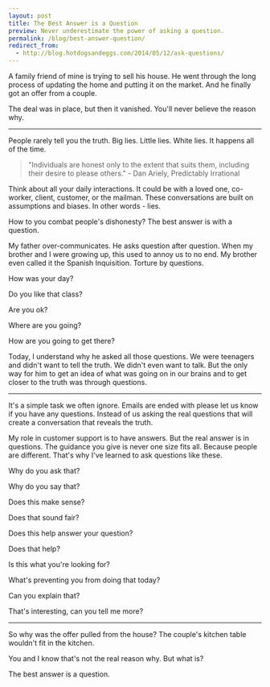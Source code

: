 ```yaml
---
layout: post
title: The Best Answer is a Question
preview: Never underestimate the power of asking a question.
permalink: /blog/best-answer-question/
redirect_from:
  - http://blog.hotdogsandeggs.com/2014/05/12/ask-questions/
---
```

A family friend of mine is trying to sell his house. He went through the long process of updating the home and putting it on the market. And he finally got an offer from a couple.   

The deal was in place, but then it vanished. You'll never believe the reason why. 

* * * 

People rarely tell you the truth. Big lies. Little lies. White lies. It happens all of the time. 

> "Individuals are honest only to the extent that suits them, including their desire to please others." - Dan Ariely, Predictably Irrational 

Think about all your daily interactions. It could be with a loved one, co-worker, client, customer, or the mailman. These conversations are built on assumptions and biases. In other words - lies. 

How to you combat people's dishonesty? The best answer is with a question. 

My father over-communicates. He asks question after question. When my brother and I were growing up, this used to annoy us to no end. My brother even called it the Spanish Inquisition. Torture by questions. 

How was your day? 

Do you like that class? 

Are you ok? 

Where are you going? 

How are you going to get there? 

Today, I understand why he asked all those questions. We were teenagers and didn't want to tell the truth. We didn't even want to talk. But the only way for him to get an idea of what was going on in our brains and to get closer to the truth was through questions. 

* * * 

It's a simple task we often ignore. Emails are ended with please let us know if you have any questions. Instead of us asking the real questions that will create a conversation that reveals the truth. 

My role in customer support is to have answers. But the real answer is in questions. The guidance you give is never one size fits all. Because people are different. That's why I've learned to ask questions like these. 

Why do you ask that? 

Why do you say that? 

Does this make sense? 

Does that sound fair? 

Does this help answer your question? 

Does that help? 

Is this what you're looking for? 

What's preventing you from doing that today? 

Can you explain that? 

That's interesting, can you tell me more? 

* * * 

So why was the offer pulled from the house? The couple's kitchen table wouldn't fit in the kitchen. 

You and I know that's not the real reason why. But what is? 

The best answer is a question. 
